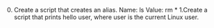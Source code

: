 0. Create a script that creates an alias. Name: ls Value: rm *
1.Create a script that prints hello user, where user is the current Linux user.
